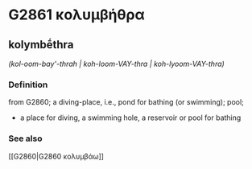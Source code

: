 # G2861 κολυμβήθρα

## kolymbḗthra

_(kol-oom-bay'-thrah | koh-loom-VAY-thra | koh-lyoom-VAY-thra)_

### Definition

from G2860; a diving-place, i.e., pond for bathing (or swimming); pool; 

- a place for diving, a swimming hole, a reservoir or pool for bathing

### See also

[[G2860|G2860 κολυμβάω]]
